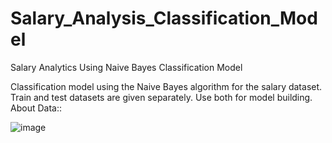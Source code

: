 # Salary_Analysis_Classification_Model
Salary Analytics Using Naive Bayes Classification Model

Classification model using the Naive Bayes algorithm for the 
salary dataset. Train and test datasets are given separately. 
Use both for model building. 
About Data::



![image](https://user-images.githubusercontent.com/89503508/137629512-ef6052ec-8c54-4124-a704-89222e897987.png)
